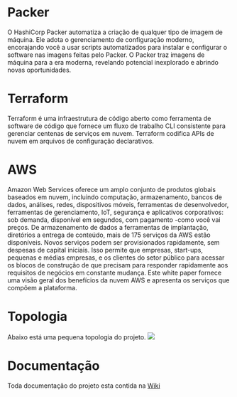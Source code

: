 # Packer

O HashiCorp Packer automatiza a criação de qualquer tipo de imagem de máquina. Ele adota o gerenciamento de configuração moderno, encorajando você a usar scripts automatizados para instalar e configurar o software nas imagens feitas pelo Packer. O Packer traz imagens de máquina para a era moderna, revelando potencial inexplorado e abrindo novas oportunidades.

# Terraform
Terraform é uma infraestrutura de código aberto como ferramenta de software de código que fornece um fluxo de trabalho CLI consistente para gerenciar centenas de serviços em nuvem. Terraform codifica APIs de nuvem em arquivos de configuração declarativos.

# AWS 

Amazon Web Services oferece um amplo conjunto de produtos globais baseados em nuvem, incluindo computação, armazenamento, bancos de dados, análises, redes, dispositivos móveis, ferramentas de desenvolvedor, ferramentas de gerenciamento, IoT, segurança e aplicativos corporativos: sob demanda, disponível em segundos, com pagamento -como você vai preços. De armazenamento de dados a ferramentas de implantação, diretórios a entrega de conteúdo, mais de 175 serviços da AWS estão disponíveis. Novos serviços podem ser provisionados rapidamente, sem despesas de capital iniciais. Isso permite que empresas, start-ups, pequenas e médias empresas, e os clientes do setor público para acessar os blocos de construção de que precisam para responder rapidamente aos requisitos de negócios em constante mudança. Este white paper fornece uma visão geral dos benefícios da nuvem AWS e apresenta os serviços que compõem a plataforma.

# Topologia 
Abaixo está uma pequena topologia do projeto.
![](https://uploaddeimagens.com.br/images/003/213/042/original/Topology.png?1619442407)

# Documentação
Toda documentação do projeto esta contida na [Wiki](https://github.com/Guerlielton/Elk-with-packer.wiki)
